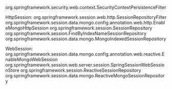 org.springframework.security.web.context.SecurityContextPersistenceFilter

HttpSession:
org.springframework.session.web.http.SessionRepositoryFilter
org.springframework.session.data.mongo.config.annotation.web.http.EnableMongoHttpSession
org.springframework.session.SessionRepository
org.springframework.session.FindByIndexNameSessionRepository
org.springframework.session.data.mongo.MongoIndexedSessionRepository

WebSession:
org.springframework.session.data.mongo.config.annotation.web.reactive.EnableMongoWebSession
org.springframework.session.web.server.session.SpringSessionWebSessionStore
org.springframework.session.ReactiveSessionRepository
org.springframework.session.data.mongo.ReactiveMongoSessionRepository
